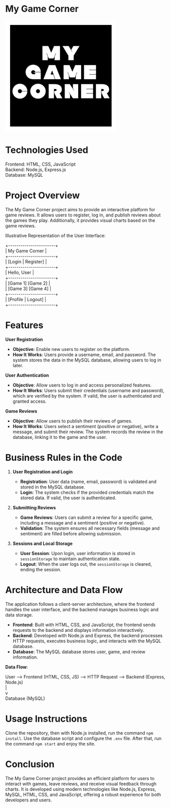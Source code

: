 # My Game Corner
<img src="public/assets/mgc_logo.png"></img>

# Technologies Used

Frontend: HTML, CSS, JavaScript  
Backend: Node.js, Express.js  
Database: MySQL  

# Project Overview

The My Game Corner project aims to provide an interactive platform for game reviews. It allows users to register, log in, and publish reviews about the games they play. Additionally, it provides visual charts based on the game reviews.

Illustrative Representation of the User Interface:

+-----------------------+ <br>
|     My Game Corner    | <br>
+-----------------------+ <br>
|    [Login | Register] | <br>
+-----------------------+ <br>
|      Hello, User      | <br>
+-----------------------+ <br>
|   [Game 1] [Game 2]   | <br>
|   [Game 3] [Game 4]   | <br>
+-----------------------+ <br>
|   [Profile | Logout]  | <br>
+-----------------------+ <br>

# Features

**User Registration**  
- **Objective**: Enable new users to register on the platform.  
- **How It Works**: Users provide a username, email, and password. The system stores the data in the MySQL database, allowing users to log in later.

**User Authentication**  
- **Objective**: Allow users to log in and access personalized features.  
- **How It Works**: Users submit their credentials (username and password), which are verified by the system. If valid, the user is authenticated and granted access.

**Game Reviews**  
- **Objective**: Allow users to publish their reviews of games.  
- **How It Works**: Users select a sentiment (positive or negative), write a message, and submit their review. The system records the review in the database, linking it to the game and the user.

# Business Rules in the Code

1. **User Registration and Login**  
   - **Registration**: User data (name, email, password) is validated and stored in the MySQL database.  
   - **Login**: The system checks if the provided credentials match the stored data. If valid, the user is authenticated.

2. **Submitting Reviews**  
   - **Game Reviews**: Users can submit a review for a specific game, including a message and a sentiment (positive or negative).  
   - **Validation**: The system ensures all necessary fields (message and sentiment) are filled before allowing submission.

3. **Sessions and Local Storage**  
   - **User Session**: Upon login, user information is stored in `sessionStorage` to maintain authentication state.  
   - **Logout**: When the user logs out, the `sessionStorage` is cleared, ending the session.

# Architecture and Data Flow

The application follows a client-server architecture, where the frontend handles the user interface, and the backend manages business logic and data storage.

- **Frontend**: Built with HTML, CSS, and JavaScript, the frontend sends requests to the backend and displays information interactively.  
- **Backend**: Developed with Node.js and Express, the backend processes HTTP requests, executes business logic, and interacts with the MySQL database.  
- **Database**: The MySQL database stores user, game, and review information.

**Data Flow**:

User --> Frontend (HTML, CSS, JS) --> HTTP Request --> Backend (Express, Node.js)  
                                                 |  
                                                 v  
                                        Database (MySQL)

# Usage Instructions

Clone the repository, then with Node.js installed, run the command `npm install`. Use the database script and configure the `.env` file. After that, run the command `npm start` and enjoy the site.

# Conclusion

The My Game Corner project provides an efficient platform for users to interact with games, leave reviews, and receive visual feedback through charts. It is developed using modern technologies like Node.js, Express, MySQL, HTML, CSS, and JavaScript, offering a robust experience for both developers and users.
